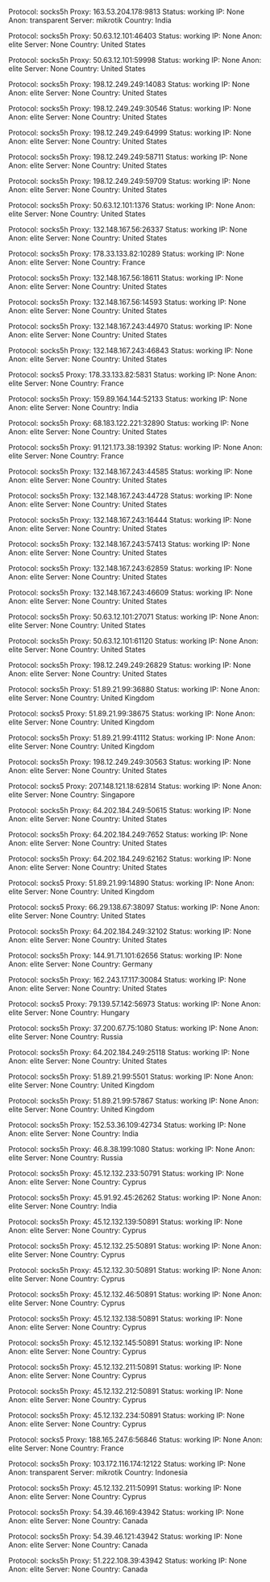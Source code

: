 Protocol: socks5h
Proxy: 163.53.204.178:9813
Status: working
IP: None
Anon: transparent
Server: mikrotik
Country: India

Protocol: socks5h
Proxy: 50.63.12.101:46403
Status: working
IP: None
Anon: elite
Server: None
Country: United States

Protocol: socks5h
Proxy: 50.63.12.101:59998
Status: working
IP: None
Anon: elite
Server: None
Country: United States

Protocol: socks5h
Proxy: 198.12.249.249:14083
Status: working
IP: None
Anon: elite
Server: None
Country: United States

Protocol: socks5h
Proxy: 198.12.249.249:30546
Status: working
IP: None
Anon: elite
Server: None
Country: United States

Protocol: socks5h
Proxy: 198.12.249.249:64999
Status: working
IP: None
Anon: elite
Server: None
Country: United States

Protocol: socks5h
Proxy: 198.12.249.249:58711
Status: working
IP: None
Anon: elite
Server: None
Country: United States

Protocol: socks5h
Proxy: 198.12.249.249:59709
Status: working
IP: None
Anon: elite
Server: None
Country: United States

Protocol: socks5h
Proxy: 50.63.12.101:1376
Status: working
IP: None
Anon: elite
Server: None
Country: United States

Protocol: socks5h
Proxy: 132.148.167.56:26337
Status: working
IP: None
Anon: elite
Server: None
Country: United States

Protocol: socks5h
Proxy: 178.33.133.82:10289
Status: working
IP: None
Anon: elite
Server: None
Country: France

Protocol: socks5h
Proxy: 132.148.167.56:18611
Status: working
IP: None
Anon: elite
Server: None
Country: United States

Protocol: socks5h
Proxy: 132.148.167.56:14593
Status: working
IP: None
Anon: elite
Server: None
Country: United States

Protocol: socks5h
Proxy: 132.148.167.243:44970
Status: working
IP: None
Anon: elite
Server: None
Country: United States

Protocol: socks5h
Proxy: 132.148.167.243:46843
Status: working
IP: None
Anon: elite
Server: None
Country: United States

Protocol: socks5
Proxy: 178.33.133.82:5831
Status: working
IP: None
Anon: elite
Server: None
Country: France

Protocol: socks5h
Proxy: 159.89.164.144:52133
Status: working
IP: None
Anon: elite
Server: None
Country: India

Protocol: socks5h
Proxy: 68.183.122.221:32890
Status: working
IP: None
Anon: elite
Server: None
Country: United States

Protocol: socks5h
Proxy: 91.121.173.38:19392
Status: working
IP: None
Anon: elite
Server: None
Country: France

Protocol: socks5h
Proxy: 132.148.167.243:44585
Status: working
IP: None
Anon: elite
Server: None
Country: United States

Protocol: socks5h
Proxy: 132.148.167.243:44728
Status: working
IP: None
Anon: elite
Server: None
Country: United States

Protocol: socks5h
Proxy: 132.148.167.243:16444
Status: working
IP: None
Anon: elite
Server: None
Country: United States

Protocol: socks5h
Proxy: 132.148.167.243:57413
Status: working
IP: None
Anon: elite
Server: None
Country: United States

Protocol: socks5h
Proxy: 132.148.167.243:62859
Status: working
IP: None
Anon: elite
Server: None
Country: United States

Protocol: socks5h
Proxy: 132.148.167.243:46609
Status: working
IP: None
Anon: elite
Server: None
Country: United States

Protocol: socks5h
Proxy: 50.63.12.101:27071
Status: working
IP: None
Anon: elite
Server: None
Country: United States

Protocol: socks5h
Proxy: 50.63.12.101:61120
Status: working
IP: None
Anon: elite
Server: None
Country: United States

Protocol: socks5h
Proxy: 198.12.249.249:26829
Status: working
IP: None
Anon: elite
Server: None
Country: United States

Protocol: socks5h
Proxy: 51.89.21.99:36880
Status: working
IP: None
Anon: elite
Server: None
Country: United Kingdom

Protocol: socks5
Proxy: 51.89.21.99:38675
Status: working
IP: None
Anon: elite
Server: None
Country: United Kingdom

Protocol: socks5h
Proxy: 51.89.21.99:41112
Status: working
IP: None
Anon: elite
Server: None
Country: United Kingdom

Protocol: socks5h
Proxy: 198.12.249.249:30563
Status: working
IP: None
Anon: elite
Server: None
Country: United States

Protocol: socks5
Proxy: 207.148.121.18:62814
Status: working
IP: None
Anon: elite
Server: None
Country: Singapore

Protocol: socks5h
Proxy: 64.202.184.249:50615
Status: working
IP: None
Anon: elite
Server: None
Country: United States

Protocol: socks5h
Proxy: 64.202.184.249:7652
Status: working
IP: None
Anon: elite
Server: None
Country: United States

Protocol: socks5h
Proxy: 64.202.184.249:62162
Status: working
IP: None
Anon: elite
Server: None
Country: United States

Protocol: socks5
Proxy: 51.89.21.99:14890
Status: working
IP: None
Anon: elite
Server: None
Country: United Kingdom

Protocol: socks5
Proxy: 66.29.138.67:38097
Status: working
IP: None
Anon: elite
Server: None
Country: United States

Protocol: socks5h
Proxy: 64.202.184.249:32102
Status: working
IP: None
Anon: elite
Server: None
Country: United States

Protocol: socks5h
Proxy: 144.91.71.101:62656
Status: working
IP: None
Anon: elite
Server: None
Country: Germany

Protocol: socks5h
Proxy: 162.243.17.117:30084
Status: working
IP: None
Anon: elite
Server: None
Country: United States

Protocol: socks5
Proxy: 79.139.57.142:56973
Status: working
IP: None
Anon: elite
Server: None
Country: Hungary

Protocol: socks5h
Proxy: 37.200.67.75:1080
Status: working
IP: None
Anon: elite
Server: None
Country: Russia

Protocol: socks5h
Proxy: 64.202.184.249:25118
Status: working
IP: None
Anon: elite
Server: None
Country: United States

Protocol: socks5h
Proxy: 51.89.21.99:5501
Status: working
IP: None
Anon: elite
Server: None
Country: United Kingdom

Protocol: socks5h
Proxy: 51.89.21.99:57867
Status: working
IP: None
Anon: elite
Server: None
Country: United Kingdom

Protocol: socks5h
Proxy: 152.53.36.109:42734
Status: working
IP: None
Anon: elite
Server: None
Country: India

Protocol: socks5h
Proxy: 46.8.38.199:1080
Status: working
IP: None
Anon: elite
Server: None
Country: Russia

Protocol: socks5h
Proxy: 45.12.132.233:50791
Status: working
IP: None
Anon: elite
Server: None
Country: Cyprus

Protocol: socks5h
Proxy: 45.91.92.45:26262
Status: working
IP: None
Anon: elite
Server: None
Country: India

Protocol: socks5h
Proxy: 45.12.132.139:50891
Status: working
IP: None
Anon: elite
Server: None
Country: Cyprus

Protocol: socks5h
Proxy: 45.12.132.25:50891
Status: working
IP: None
Anon: elite
Server: None
Country: Cyprus

Protocol: socks5h
Proxy: 45.12.132.30:50891
Status: working
IP: None
Anon: elite
Server: None
Country: Cyprus

Protocol: socks5h
Proxy: 45.12.132.46:50891
Status: working
IP: None
Anon: elite
Server: None
Country: Cyprus

Protocol: socks5h
Proxy: 45.12.132.138:50891
Status: working
IP: None
Anon: elite
Server: None
Country: Cyprus

Protocol: socks5h
Proxy: 45.12.132.145:50891
Status: working
IP: None
Anon: elite
Server: None
Country: Cyprus

Protocol: socks5h
Proxy: 45.12.132.211:50891
Status: working
IP: None
Anon: elite
Server: None
Country: Cyprus

Protocol: socks5h
Proxy: 45.12.132.212:50891
Status: working
IP: None
Anon: elite
Server: None
Country: Cyprus

Protocol: socks5h
Proxy: 45.12.132.234:50891
Status: working
IP: None
Anon: elite
Server: None
Country: Cyprus

Protocol: socks5
Proxy: 188.165.247.6:56846
Status: working
IP: None
Anon: elite
Server: None
Country: France

Protocol: socks5h
Proxy: 103.172.116.174:12122
Status: working
IP: None
Anon: transparent
Server: mikrotik
Country: Indonesia

Protocol: socks5h
Proxy: 45.12.132.211:50991
Status: working
IP: None
Anon: elite
Server: None
Country: Cyprus

Protocol: socks5h
Proxy: 54.39.46.169:43942
Status: working
IP: None
Anon: elite
Server: None
Country: Canada

Protocol: socks5h
Proxy: 54.39.46.121:43942
Status: working
IP: None
Anon: elite
Server: None
Country: Canada

Protocol: socks5h
Proxy: 51.222.108.39:43942
Status: working
IP: None
Anon: elite
Server: None
Country: Canada

